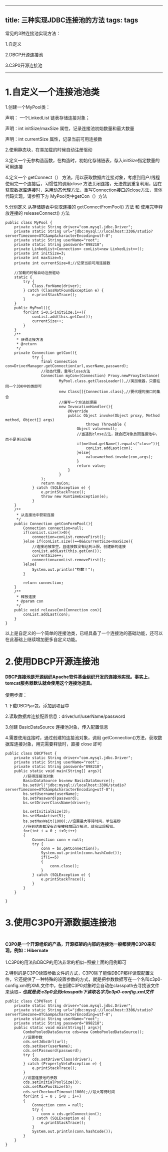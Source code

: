 ----
title: 三种实现JDBC连接池的方法
tags: tags
----

常见的3种连接池实现方法：

1.自定义

2.DBCP开源连接池

3.C3P0开源连接池

---

<h1>1.自定义一个连接池池类</h1>


1.创建一个MyPool类：

声明： 一个LinkedList 链表存储连接对象；

声明：int initSize/maxSize 属性，记录连接池初始数量和最大数量

声明：int currentSize 属性，记录当前可用连接数

2.使用静态块，在类加载的时候自动注册驱动

3.定义一个无参构造函数，在构造时，初始化存储链表，存入initSize指定数量的可用连接

4.定义一个 getConnect（） 方法，用以获取数据库连接对象，考虑到用户/线程使用完一个连接后，习惯性的调用close 方法关闭连接，无法做到重复利用，固在获取数据库连接时，采用动态代理方法，重写Connection接口的close方法，具体代码实现，请参照下方 MyPool类中getCon（）方法

5.分别定义 从存储链表中获取连接的 getConnectFromPool() 方法 和 使用完毕释放连接的 releaseConnect() 方法

	public class MyPool {
	    private static String driver="com.mysql.jdbc.Driver";
	    private static String url="jdbc:mysql://localhost:3306/studio?serverTimezone=UTC&amp&characterEncoding=utf-8";
	    private static String userName="root";
	    private static String password="898218";
	    private LinkedList<Connection> conList=new LinkedList<>();
	    private int initSize=3;
	    private int maxSize=5;
	    private int currentSize=0;//记录当前可用连接数
	
	    //加载的时候自动注册驱动
	    static {
	        try {
	            Class.forName(driver);
	        } catch (ClassNotFoundException e) {
	            e.printStackTrace();
	        }
	    }
	    public MyPool(){
	        for(int i=0;i<initSize;i++){
	            conList.add(this.getCon());
	            currentSize++;
	        }
	    }
	    /**
	     * 获得连接方法
	     * @return
	     */
	    private Connection getCon(){
	            try {
	                final Connection con=DriverManager.getConnection(url,userName,password);
	                //动态代理，重写close方法
	                Connection myCon=(Connection) Proxy.newProxyInstance(
	                        MyPool.class.getClassLoader(),//类加载器，只要在同一个JDK中的类即可
	                        new Class[]{Connection.class},//要代理的接口的集合
	                        //编写一个方法处理器
	                        new InvocationHandler(){
	                            @Override
	                            public Object invoke(Object proxy, Method method, Object[] args)
	                                    throws Throwable {
	                                Object value=null;
	                                //当遇到close方法，就会把对象放回连接池中，而不是关闭连接
	                                if(method.getName().equals("close")){
	                                    conList.addLast(con);
	                                }else{
	                                    value=method.invoke(con,args);
	                                }
	                                return value;
	                            }
	                        }
	                );
	                return myCon;
	            } catch (SQLException e) {
	                e.printStackTrace();
	                throw new RuntimeException(e);
	            }
	    }
	    /**
	     * 从连接池中获取连接
	     */
	    public Connection getConFormPool(){
	        Connection connection=null;
	        if(conList.size()>0){
	            connection=conList.removeFirst();
	        }else if(conList.size()==0&&currentSize<maxSize){
	            //连接池被拿空，且连接数没有达到上限，创建新的连接
	            conList.addLast(this.getCon());
	            currentSize++;
	            connection=conList.removeFirst();
	        }else{
	            System.out.println("抱歉！");
	        }
	
	        return connection;
	    }
	    /**
	     * 释放连接
	     * @param con
	     */
	    public void releaseCon(Connection con){
	        conList.addLast(con);
	    }
	}


以上是自定义的一个简单的连接池类，已经具备了一个连接池的基础功能，还可以在此基础上继续增加更多自定义功能。


<h1>2.使用DBCP开源连接池</h1>

<h4>DBCP连接池是开源组织Apache软件基金组织开发的连接池实现。事实上，tomcat服务器默认就会使用这个连接池道具。</h4>

使用步骤：

1.下载DBCPjar包，添加到项目中

2.读取数据库连接配置信息：driver/url/userName/password

3.创建 BasicDataSource 连接池对象，传入配置信息

4.需要使用连接时，通过创建的连接池对象，调用 getConnection()方法，获取数据库连接对象，用完需要释放时，直接 close 即可
	
	public class DBCPTest {
	    private static String driver="com.mysql.jdbc.Driver";
	    private static String userName="root";
	    private static String password="898218";
	    public static void main(String[] args){
	        //获得连接池对象
	        BasicDataSource bs=new BasicDataSource();
	        bs.setUrl("jdbc:mysql://localhost:3306/studio?serverTimezone=UTC&amp&characterEncoding=utf-8");
	        bs.setUsername(userName);
	        bs.setPassword(password);
	        bs.setDriverClassName(driver);
	
	        bs.setInitialSize(3);
	        bs.setMaxActive(5);
	        bs.setMaxWait(1000);//设置最大等待时间，单位毫秒
	        //待到结束都没有连接被释放回连接池，就会出现报错。
	        for(int i = 0 ; i<9;i++)
	        {
	            Connection conn = null;
	            try {
	                conn = bs.getConnection();
	                System.out.println(conn.hashCode());
	                if(i==5)
	                {
	                    conn.close();
	                }
	            } catch (SQLException e) {
	                e.printStackTrace();
	            }
	        }
	    }

	}


<h1>3.使用C3P0开源数据连接池<h1>

<h4>C3P0是一个开源组织的产品，开源框架的内部的连接池一般都使用C3P0来实现，例如：Hibernate</h4>

1.C3P0的用法和DBCP的用法非常的相似~照搬上面的用例即可

2.特别的是C3PO读取参数文件的方式，C3P0除了能像DBCP那样读取配置文件，它还提供了一种特殊的设置参数的方式，就是把参数数据写在一个名叫c3p0-config.xml的XML文件中，在创建C3P0对象时会自动在classpath去寻找该文件来读取~
 ***也就是说:c3p0会到classpath下读取名字为c3p0-config.xml文件***
 

	public class C3P0Test {
	    private static String driver="com.mysql.jdbc.Driver";
	    private static String url="jdbc:mysql://localhost:3306/studio?serverTimezone=UTC&amp&characterEncoding=utf-8";
	    private static String userName="root";
	    private static String password="898218";
	    public static void main(String[] args){
	        ComboPooledDataSource cds=new ComboPooledDataSource();
	        //设置参数
	        cds.setJdbcUrl(url);
	        cds.setUser(userName);
	        cds.setPassword(password);
	        try {
	            cds.setDriverClass(driver);
	        } catch (PropertyVetoException e) {
	            e.printStackTrace();
	        }
	        //设置连接池的参数
	        cds.setInitialPoolSize(3);
	        cds.setMaxPoolSize(5);
	        cds.setCheckoutTimeout(1000);//最大等待时间
	        for(int i = 0 ; i<8 ; i++)
	        {
	            Connection conn = null;
	            try {
	                conn = cds.getConnection();
	            } catch (SQLException e) {
	                e.printStackTrace();
	            }
	            System.out.println(conn.hashCode());
	        }
		}
	}
